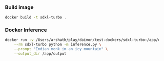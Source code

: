 ### Build image
```bash
docker build -t sdxl-turbo .
```

### Docker Inference
```bash
docker run -v /Users/arshath/play/daimon/test-dockers/sdxl-turbo:/app/output \
    --rm sdxl-turbo python -m inference.py \
    --prompt "Indian monk in an icy mountain" \
    --output_dir /app/output
```